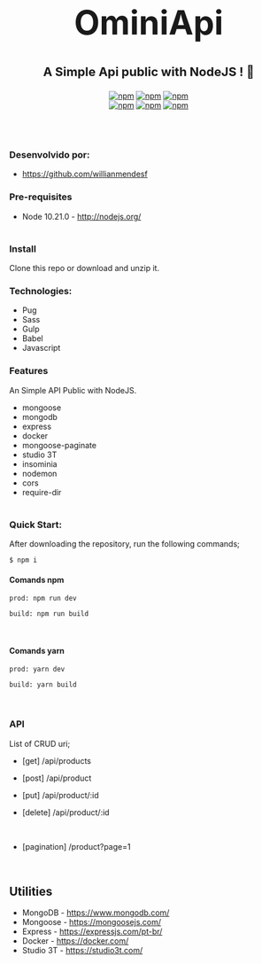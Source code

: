 <div align="center">
	<h1 style="font-size:60px">
		OminiApi
	</h1>
	<h3 align="center" style="font-size:22px">
		A Simple Api public with NodeJS !<space> 🚀
	</h3>
</div>


<div align="center">

[![npm](https://img.shields.io/badge/npm-6.14.6-blue)](https://www.npmjs.com/package/@unform/core)<space><space>
[![npm](https://img.shields.io/badge/Ecmascript-6-yellow)](#)<space><space>
[![npm](https://img.shields.io/badge/node-10.21.0-yellowgreen)](#)<space><space><br>
[![npm](https://img.shields.io/badge/mongodb-green)](#)<space><space>
[![npm](https://img.shields.io/badge/docker-blue)](#)<space><space>
[![npm](https://img.shields.io/badge/express-grey)](#)<space><space>
</div>
<br><br>

### Desenvolvido por:

- https://github.com/willianmendesf


### Pre-requisites

* Node 10.21.0 - http://nodejs.org/
<br><br>

### Install

Clone this repo or download and unzip it.


###  Technologies:

- Pug
- Sass
- Gulp
- Babel
- Javascript

### Features

An Simple API Public with NodeJS.
- mongoose
- mongodb
- express
- docker
- mongoose-paginate
- studio 3T
- insominia
- nodemon
- cors
- require-dir
<br><br>

### Quick Start:

After downloading the repository, run the following commands;

```
$ npm i
```
<!--
ou
```
$ npm i gulp gulp-sass gulp-pug gulp-uglify gulp-autoprefixer gulp-concat browser-sync gulp-babel @babel/core @babel/preset-env
```-->

#### Comands npm

```
prod: npm run dev
```

```
build: npm run build
```
<br>

#### Comands yarn

```
prod: yarn dev
```

```
build: yarn build
```
<br>

### API
List of CRUD uri;

* [get] /api/products

* [post] /api/product

* [put] /api/product/:id

* [delete] /api/product/:id

<br>

* [pagination] /product?page=1


<br>

## Utilities
* MongoDB - https://www.mongodb.com/
* Mongoose - https://mongoosejs.com/
* Express - https://expressjs.com/pt-br/
* Docker - https://docker.com/
* Studio 3T - https://studio3t.com/

